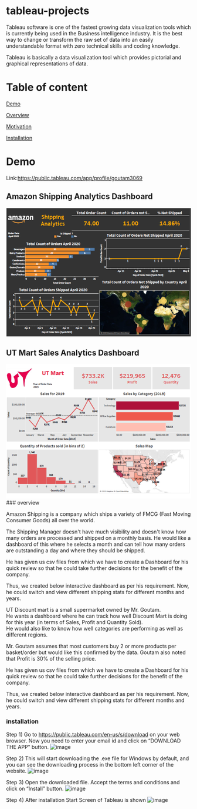 # tableau-projects
Tableau software is one of the fastest growing data visualization tools which is currently being used in the Business intelligence industry.
It is the best way to change or transform the raw set of data into an easily understandable format with zero technical skills and coding knowledge.

Tableau is basically a data visualization tool which provides pictorial and graphical representations of data.
# Table of content
[Demo](#Demo) 

[Overview](#overview)

[Motivation](#Motivation)

[Installation](#installation)

# Demo 
Link:https://public.tableau.com/app/profile/goutam3069
##  Amazon Shipping Analytics Dashboard

<img src="https://github.com/goutam63/tableau-projects/blob/main/Amazon%20Shipping%20Analytics/screenshot/Amazon%20Shipping%20Analytics%20Image.PNG" alt="SS 1"/>

##  UT Mart Sales Analytics Dashboard

<img src="https://github.com/goutam63/tableau-projects/blob/main/UT%20Mart%20Sales%20Analytics/sc/UT%20Mart%20Sales%20PNG.PNG" alt="SS 3"/>
### overview

Amazon Shipping is a company which ships a variety of FMCG (Fast Moving Consumer Goods) all over the world.

The Shipping Manager doesn't have much visibility and doesn't know how many orders are processed and shipped on a monthly basis.
He would like a dashboard of this where he selects a month and can tell how many orders are outstanding a day and where they should be shipped.

He has given us csv files from which we have to create a Dashboard for his quick review so that he could take further decisions for the benefit of the company.

Thus, we created below interactive dashboard as per his requirement. Now, he could switch and view different shipping stats for different months and years.


UT Discount mart is a small supermarket owned by Mr. Goutam.  
He wants a dashboard where he can track how well Discount Mart is doing for this year (in terms of Sales, Profit and Quantity
Sold).  
He would also like to know how well categories are performing as well as different regions.  

Mr. Goutam assumes that most customers buy 2 or more products per basket/order but would
like this confirmed by the data.
Goutam also noted that Profit is 30% of the selling price.  

He has given us csv files from which we have to create a Dashboard for his quick review so that he could take further decisions for the benefit of the company.

Thus, we created below interactive dashboard as per his requirement. Now, he could switch and view different shipping stats for different months and years. 

### installation
Step 1) Go to https://public.tableau.com/en-us/s/download on your web browser. Now you need to enter your email id and click on “DOWNLOAD THE APP” button.
![image](https://user-images.githubusercontent.com/76108394/133360199-e403a013-a9e8-412b-ac65-29a78929d18c.png)

Step 2) This will start downloading the .exe file for Windows by default, and you can see the downloading process in the bottom left corner of the website.
![image](https://user-images.githubusercontent.com/76108394/133360284-7b207c55-3cfe-4b58-a8f7-2dc97fb97978.png)

Step 3) Open the downloaded file. Accept the terms and conditions and click on “Install” button.
![image](https://user-images.githubusercontent.com/76108394/133360380-a2796132-58f4-4a94-a869-1d333f121ee6.png)

Step 4) After installation Start Screen of Tableau is shown
![image](https://user-images.githubusercontent.com/76108394/133360448-f5cf13b0-c9f6-4096-95f6-57462e4f4fec.png)



